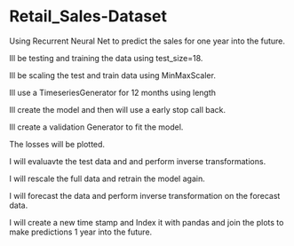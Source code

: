 # Retail_Sales-Dataset
Using Recurrent Neural Net to predict the sales for one year into the future.

Ill be testing and training the data using test_size=18.

Ill be scaling the test and train data using MinMaxScaler.

Ill use a TimeseriesGenerator for 12 months using length

Ill create the model and then will use a early stop call back.

Ill create a validation Generator to fit the model.

The losses will be plotted.

I will evaluavte the test data and and perform inverse transformations.

I will rescale the full data and retrain the model again.

I will forecast the data and perform inverse transformation on the forecast data.

I will create a new time stamp and Index it with pandas and join the plots to make predictions 1 year into the future.
